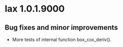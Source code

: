 # lax 1.0.1.9000

## Bug fixes and minor improvements

* More tests of internal function box_cox_deriv().
